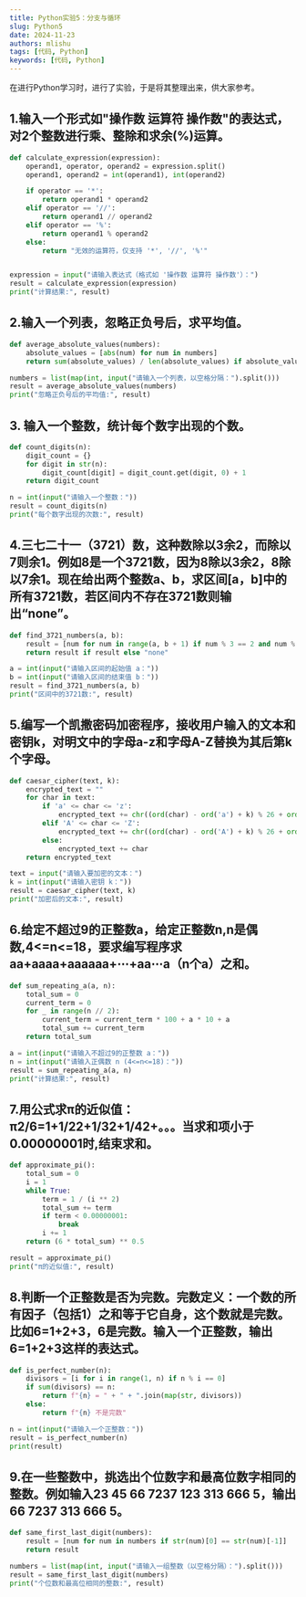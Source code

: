 ```yaml
---
title: Python实验5：分支与循环
slug: Python5
date: 2024-11-23
authors: mlishu
tags: [代码, Python]
keywords: [代码, Python]
---
```


在进行Python学习时，进行了实验，于是将其整理出来，供大家参考。

<!-- truncate -->

## 1.输入一个形式如"操作数 运算符 操作数"的表达式，对2个整数进行乘、整除和求余(%)运算。

```Python
def calculate_expression(expression):
    operand1, operator, operand2 = expression.split()
    operand1, operand2 = int(operand1), int(operand2)

    if operator == '*':
        return operand1 * operand2
    elif operator == '//':
        return operand1 // operand2
    elif operator == '%':
        return operand1 % operand2
    else:
        return "无效的运算符，仅支持 '*', '//', '%'"


expression = input("请输入表达式（格式如 '操作数 运算符 操作数'）：")
result = calculate_expression(expression)
print("计算结果:", result)
```
## 2.输入一个列表，忽略正负号后，求平均值。

```Python
def average_absolute_values(numbers):
    absolute_values = [abs(num) for num in numbers]
    return sum(absolute_values) / len(absolute_values) if absolute_values else 0

numbers = list(map(int, input("请输入一个列表，以空格分隔：").split()))
result = average_absolute_values(numbers)
print("忽略正负号后的平均值:", result)
```
## 3. 输入一个整数，统计每个数字出现的个数。

```Python
def count_digits(n):
    digit_count = {}
    for digit in str(n):
        digit_count[digit] = digit_count.get(digit, 0) + 1
    return digit_count

n = int(input("请输入一个整数："))
result = count_digits(n)
print("每个数字出现的次数:", result)
```
## 4.三七二十一（3721）数，这种数除以3余2，而除以7则余1。例如8是一个3721数，因为8除以3余2，8除以7余1。现在给出两个整数a、b，求区间[a，b]中的所有3721数，若区间内不存在3721数则输出“none”。

```Python
def find_3721_numbers(a, b):
    result = [num for num in range(a, b + 1) if num % 3 == 2 and num % 7 == 1]
    return result if result else "none"

a = int(input("请输入区间的起始值 a："))
b = int(input("请输入区间的结束值 b："))
result = find_3721_numbers(a, b)
print("区间中的3721数:", result)
```
## 5.编写一个凯撒密码加密程序，接收用户输入的文本和密钥k，对明文中的字母a-z和字母A-Z替换为其后第k个字母。

```Python
def caesar_cipher(text, k):
    encrypted_text = ""
    for char in text:
        if 'a' <= char <= 'z':
            encrypted_text += chr((ord(char) - ord('a') + k) % 26 + ord('a'))
        elif 'A' <= char <= 'Z':
            encrypted_text += chr((ord(char) - ord('A') + k) % 26 + ord('A'))
        else:
            encrypted_text += char
    return encrypted_text

text = input("请输入要加密的文本：")
k = int(input("请输入密钥 k："))
result = caesar_cipher(text, k)
print("加密后的文本:", result)
```
## 6.给定不超过9的正整数a，给定正整数n,n是偶数,4<=n<=18，要求编写程序求aa+aaaa+aaaaaa+⋯+aa⋯a（n个a）之和。

```Python
def sum_repeating_a(a, n):
    total_sum = 0
    current_term = 0
    for _ in range(n // 2):
        current_term = current_term * 100 + a * 10 + a
        total_sum += current_term
    return total_sum

a = int(input("请输入不超过9的正整数 a："))
n = int(input("请输入正偶数 n (4<=n<=18)："))
result = sum_repeating_a(a, n)
print("计算结果:", result)
```
## 7.用公式求π的近似值：π2/6=1+1/22+1/32+1/42+。。。当求和项小于0.00000001时,结束求和。

```Python
def approximate_pi():
    total_sum = 0
    i = 1
    while True:
        term = 1 / (i ** 2)
        total_sum += term
        if term < 0.00000001:
            break
        i += 1
    return (6 * total_sum) ** 0.5

result = approximate_pi()
print("π的近似值:", result)
```
## 8.判断一个正整数是否为完数。完数定义：一个数的所有因子（包括1）之和等于它自身，这个数就是完数。比如6=1+2+3，6是完数。输入一个正整数，输出6=1+2+3这样的表达式。

```Python
def is_perfect_number(n):
    divisors = [i for i in range(1, n) if n % i == 0]
    if sum(divisors) == n:
        return f"{n} = " + " + ".join(map(str, divisors))
    else:
        return f"{n} 不是完数"

n = int(input("请输入一个正整数："))
result = is_perfect_number(n)
print(result)
```
## 9.在一些整数中，挑选出个位数字和最高位数字相同的整数。例如输入23 45 66 7237 123 313 666 5，输出66 7237 313 666 5。

```Python
def same_first_last_digit(numbers):
    result = [num for num in numbers if str(num)[0] == str(num)[-1]]
    return result

numbers = list(map(int, input("请输入一组整数（以空格分隔）：").split()))
result = same_first_last_digit(numbers)
print("个位数和最高位相同的整数:", result)
```